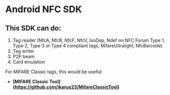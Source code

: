 # Android NFC SDK

## This SDK can do:
1. Tag reader (NfcA, NfcB, NfcF, NfcV, IsoDep, Ndef on NFC Forum Type 1, Type 2, Type 3 or Type 4 compliant tags, MifareUltralight, NfcBarcode)
2. Tag writer
3. P2P beam
4. Card emulation

For MIFARE Classic tags, this would be useful:
* **[MIFARE Classic Tool]
  (https://github.com/ikarus23/MifareClassicTool)**
